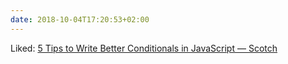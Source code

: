```yaml
---
date: 2018-10-04T17:20:53+02:00
---
```


Liked: [5 Tips to Write Better Conditionals in JavaScript ― Scotch](https://scotch.io/tutorials/5-tips-to-write-better-conditionals-in-javascript)
